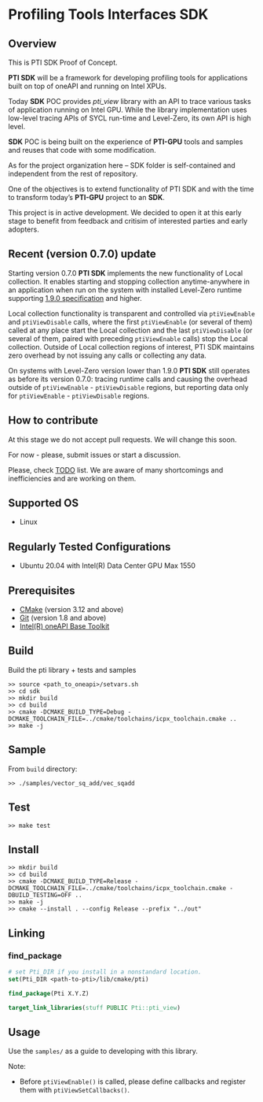 # Profiling Tools Interfaces SDK

## Overview

This is PTI SDK Proof of Concept.

**PTI SDK** will be a framework for developing profiling tools for applications built on top of oneAPI and running on Intel XPUs.

Today **SDK** POC provides *pti_view* library with an API to trace various tasks of application running on Intel GPU. While the library implementation uses low-level tracing APIs of SYCL run-time and Level-Zero, its own API is  high level.

**SDK** POC is being built on the experience of **PTI-GPU** tools and samples and reuses that code with some modification.

As for the project organization here – SDK folder is self-contained and independent from the rest of repository.

One of the objectives is to extend functionality of PTI SDK and with the time to transform today’s **PTI-GPU** project to an **SDK**.


This project is in active development. We decided to open it at this early stage to benefit from feedback and critisim of interested parties and early adopters.

## Recent (version 0.7.0) update

Starting version 0.7.0 **PTI SDK** implements the new functionality of Local collection. It enables starting and stopping collection anytime-anywhere in an application when run on the system with installed Level-Zero runtime supporting [1.9.0 specification](https://spec.oneapi.io/releases/index.html#level-zero-v1-9-0) and higher.

Local collection functionality is transparent and controlled via `ptiViewEnable` and `ptiViewDisable` calls, where the first `ptiViewEnable` (or several of them) called at any place start the Local collection and the last `ptiViewDisable` (or several of them, paired with preceding `ptiViewEnable` calls) stop the Local collection.
Outside of Local collection regions of interest, PTI SDK maintains zero overhead by not issuing any calls or collecting any data.

On systems with Level-Zero version lower than 1.9.0 **PTI SDK** still operates as before its version 0.7.0: tracing runtime calls and causing the overhead outside of `ptiViewEnable` - `ptiViewDisable` regions, but reporting data only for `ptiViewEnable` - `ptiViewDisable` regions.

## How to contribute

At this stage we do not accept pull requests. We will change this soon.

For now - please, submit issues or start a discussion.

Please, check [TODO](TODO.md) list. We are aware of many shortcomings and inefficiencies and are working on them.

## Supported OS

- Linux

## Regularly Tested Configurations

- Ubuntu 20.04 with Intel(R) Data Center GPU Max 1550

## Prerequisites

- [CMake](https://cmake.org/) (version 3.12 and above)
- [Git](https://git-scm.com/) (version 1.8 and above)
- [Intel(R) oneAPI Base Toolkit](https://software.intel.com/content/www/us/en/develop/tools/oneapi/base-toolkit.html)

## Build

Build the pti library + tests and samples

```console
>> source <path_to_oneapi>/setvars.sh
>> cd sdk
>> mkdir build
>> cd build
>> cmake -DCMAKE_BUILD_TYPE=Debug -DCMAKE_TOOLCHAIN_FILE=../cmake/toolchains/icpx_toolchain.cmake ..
>> make -j
```

## Sample

From `build` directory:

```console
>> ./samples/vector_sq_add/vec_sqadd
```

## Test

```console
>> make test
```

## Install

```console
>> mkdir build
>> cd build
>> cmake -DCMAKE_BUILD_TYPE=Release -DCMAKE_TOOLCHAIN_FILE=../cmake/toolchains/icpx_toolchain.cmake -DBUILD_TESTING=OFF ..
>> make -j
>> cmake --install . --config Release --prefix "../out"
```

## Linking

### find_package

```cmake
# set Pti_DIR if you install in a nonstandard location.
set(Pti_DIR <path-to-pti>/lib/cmake/pti)

find_package(Pti X.Y.Z)

target_link_libraries(stuff PUBLIC Pti::pti_view)
```

## Usage

Use the `samples/` as a guide to developing with this library.

Note:

- Before `ptiViewEnable()` is called, please define
callbacks and register them with `ptiViewSetCallbacks()`.
